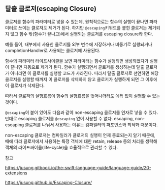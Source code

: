 ## 탈출 클로저(escaping Closure)

클로저를 함수의 파라미터로 넣을 수 있는데, 원칙적으로는 함수의 실행이 끝나면 파라미터로 쓰이는 클로저도 제거가 된다. 하지만 ```@escaping```키워드를 붙힌 클로저는 제거되지 않고 함수 밖(함수가 끝나고)에서 실행되는 클로저를 escaping closure라 한다.

예를 들어, 내부에서 사용한 클로저를 외부 변수에 저장하거나 비동기로 실행되거나 completionHandler로 사용되는 클로저에 사용된다. 



함수의 파라미터 라이프사이클을 보면 파라미터는 함수가 실행되면 생성되었다가 실행이 끝나면 자동으로 제거가 된다. 함수가 실행되면서 클로저를 생성하는데 탈출 클로저가 아니라면 이 클로저를 실행할 코드가 사라진다. 따라서 탈출 클로저로 선언하면 해당 클로저를 실행할 때까지 이 클로저를 삭제하지 않고 클로저가 실행하게 되면 그 이후에 이 클로저가 삭제된다. 



따라서 클로저의 실행흐름이 함수의 실행흐름을 벗어나더라도 에러 없이 실행할 수 있는 것이다. 



`@escaping`이 붙어 있어도 다음과 같이 non-escaping 클로저를 인자로 넣을 수 있다. 반대로 escaping 클로저를 `@escaping` 없이 사용할 수 없다. escaping, non-escaping 클로저를 나눠서 사용하는 이유는 컴파일러의 퍼포먼스와 최적화 때문이다.

non-escaping 클로저는 컴파일러가 클로저의 실행이 언제 종료되는지 알기 때문에, 때에 따라 클로저에서 사용하는 특정 객체에 대한 retain, release 등의 처리를 생략해 객체의 라이프싸이클(life-cycle)을 효율적으로 관리할 수 있다.



참고

https://jusung.gitbook.io/the-swift-language-guide/language-guide/20-extensions

https://jusung.github.io/Escaping-Closure/

